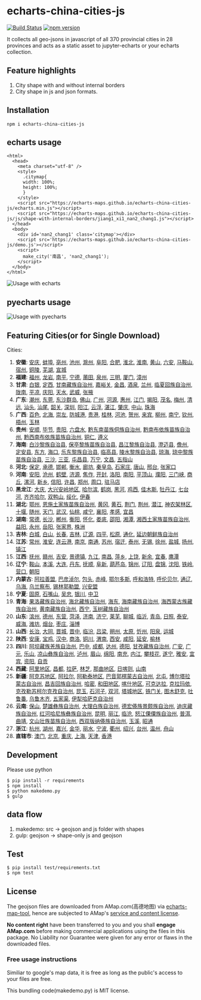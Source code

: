 # echarts-china-cities-js

[![Build Status](https://travis-ci.org/echarts-maps/echarts-china-cities-js.svg?branch=master)](https://travis-ci.org/echarts-maps/echarts-china-cities-js) [![npm version](https://badge.fury.io/js/echarts-china-cities-js.svg)](https://badge.fury.io/js/echarts-china-cities-js)

It collects all geo-jsons in javascript of all 370 provincial cities
in 28 provinces and acts as a static asset to jupyter-echarts or your
echarts collection.

## Feature highlights

1. City shape with and without internal borders
1. City shape in js and json formats.


## Installation

```
npm i echarts-china-cities-js
```

## echarts usage


```
<html>
  <head>
    <meta charset="utf-8" />
	<style>
	  .citymap{
	  width: 100%;
	  height: 100%;
	  }
	</style>
  	<script src="https://echarts-maps.github.io/echarts-china-cities-js/echarts.min.js"></script>
	<script src="https://echarts-maps.github.io/echarts-china-cities-js/js/shape-with-internal-borders/jiang1_xi1_nan2_chang1.js"></script>
  </head>
  <body>
	<div id='nan2_chang1' class='citymap'></div>
	<script src='https://echarts-maps.github.io/echarts-china-cities-js/demo.js'></script>
	<script>
	  make_city('南昌', 'nan2_chang1');
	</script>
  </body>
</html>
```

![Usage with echarts](https://echarts-maps.github.io/echarts-china-cities-js/nanchang.png)

## pyecharts usage

![Usage with pyecharts](https://user-images.githubusercontent.com/4280312/29755070-9bc9ae70-8b89-11e7-9bf2-bec09cb5f1a1.png)


## Featuring Cities(or for Single Download)

Cities:
1. **安徽**:
[安庆](https://echarts-maps.github.io/echarts-china-cities-js/echarts-china-cities-js/an1_hui1_an1_qing4.js), [蚌埠](https://echarts-maps.github.io/echarts-china-cities-js/echarts-china-cities-js/an1_hui1_bang4_bu4.js), [亳州](https://echarts-maps.github.io/echarts-china-cities-js/echarts-china-cities-js/an1_hui1_bo2_zhou1.js), [池州](https://echarts-maps.github.io/echarts-china-cities-js/echarts-china-cities-js/an1_hui1_chi2_zhou1.js), [滁州](https://echarts-maps.github.io/echarts-china-cities-js/echarts-china-cities-js/an1_hui1_chu2_zhou1.js), [阜阳](https://echarts-maps.github.io/echarts-china-cities-js/echarts-china-cities-js/an1_hui1_fu4_yang2.js), [合肥](https://echarts-maps.github.io/echarts-china-cities-js/echarts-china-cities-js/an1_hui1_he2_fei2.js), [淮北](https://echarts-maps.github.io/echarts-china-cities-js/echarts-china-cities-js/an1_hui1_huai2_bei3.js), [淮南](https://echarts-maps.github.io/echarts-china-cities-js/echarts-china-cities-js/an1_hui1_huai2_nan2.js), [黄山](https://echarts-maps.github.io/echarts-china-cities-js/echarts-china-cities-js/an1_hui1_huang2_shan1.js), [六安](https://echarts-maps.github.io/echarts-china-cities-js/echarts-china-cities-js/an1_hui1_liu4_an1.js), [马鞍山](https://echarts-maps.github.io/echarts-china-cities-js/echarts-china-cities-js/an1_hui1_ma3_an1_shan1.js), [宿州](https://echarts-maps.github.io/echarts-china-cities-js/echarts-china-cities-js/an1_hui1_su4_zhou1.js), [铜陵](https://echarts-maps.github.io/echarts-china-cities-js/echarts-china-cities-js/an1_hui1_tong2_ling2.js), [芜湖](https://echarts-maps.github.io/echarts-china-cities-js/echarts-china-cities-js/an1_hui1_wu2_hu2.js), [宣城](https://echarts-maps.github.io/echarts-china-cities-js/echarts-china-cities-js/an1_hui1_xuan1_cheng2.js)
2. **福建**:
[福州](https://echarts-maps.github.io/echarts-china-cities-js/echarts-china-cities-js/fu2_jian4_fu2_zhou1.js), [龙岩](https://echarts-maps.github.io/echarts-china-cities-js/echarts-china-cities-js/fu2_jian4_long2_yan2.js), [南平](https://echarts-maps.github.io/echarts-china-cities-js/echarts-china-cities-js/fu2_jian4_nan2_ping2.js), [宁德](https://echarts-maps.github.io/echarts-china-cities-js/echarts-china-cities-js/fu2_jian4_ning2_de2.js), [莆田](https://echarts-maps.github.io/echarts-china-cities-js/echarts-china-cities-js/fu2_jian4_pu3_tian2.js), [泉州](https://echarts-maps.github.io/echarts-china-cities-js/echarts-china-cities-js/fu2_jian4_quan2_zhou1.js), [三明](https://echarts-maps.github.io/echarts-china-cities-js/echarts-china-cities-js/fu2_jian4_san1_ming2.js), [厦门](https://echarts-maps.github.io/echarts-china-cities-js/echarts-china-cities-js/fu2_jian4_sha4_men2.js), [漳州](https://echarts-maps.github.io/echarts-china-cities-js/echarts-china-cities-js/fu2_jian4_zhang1_zhou1.js)
3. **甘肃**:
[白银](https://echarts-maps.github.io/echarts-china-cities-js/echarts-china-cities-js/gan1_su4_bai2_yin2.js), [定西](https://echarts-maps.github.io/echarts-china-cities-js/echarts-china-cities-js/gan1_su4_ding4_xi1.js), [甘南藏族自治州](https://echarts-maps.github.io/echarts-china-cities-js/echarts-china-cities-js/gan1_su4_gan1_nan2_cang2_zu2_zi4_zhi4_zhou1.js), [嘉峪关](https://echarts-maps.github.io/echarts-china-cities-js/echarts-china-cities-js/gan1_su4_jia1_yu4_guan1.js), [金昌](https://echarts-maps.github.io/echarts-china-cities-js/echarts-china-cities-js/gan1_su4_jin1_chang1.js), [酒泉](https://echarts-maps.github.io/echarts-china-cities-js/echarts-china-cities-js/gan1_su4_jiu3_quan2.js), [兰州](https://echarts-maps.github.io/echarts-china-cities-js/echarts-china-cities-js/gan1_su4_lan2_zhou1.js), [临夏回族自治州](https://echarts-maps.github.io/echarts-china-cities-js/echarts-china-cities-js/gan1_su4_lin2_xia4_hui2_zu2_zi4_zhi4_zhou1.js), [陇南](https://echarts-maps.github.io/echarts-china-cities-js/echarts-china-cities-js/gan1_su4_long3_nan2.js), [平凉](https://echarts-maps.github.io/echarts-china-cities-js/echarts-china-cities-js/gan1_su4_ping2_liang2.js), [庆阳](https://echarts-maps.github.io/echarts-china-cities-js/echarts-china-cities-js/gan1_su4_qing4_yang2.js), [天水](https://echarts-maps.github.io/echarts-china-cities-js/echarts-china-cities-js/gan1_su4_tian1_shui3.js), [武威](https://echarts-maps.github.io/echarts-china-cities-js/echarts-china-cities-js/gan1_su4_wu3_wei1.js), [张掖](https://echarts-maps.github.io/echarts-china-cities-js/echarts-china-cities-js/gan1_su4_zhang1_ye4.js)
4. **广东**:
[潮州](https://echarts-maps.github.io/echarts-china-cities-js/echarts-china-cities-js/guang3_dong1_chao2_zhou1.js), [东莞](https://echarts-maps.github.io/echarts-china-cities-js/echarts-china-cities-js/guang3_dong1_dong1_guan1.js), [东沙群岛](https://echarts-maps.github.io/echarts-china-cities-js/echarts-china-cities-js/guang3_dong1_dong1_sha1_qun2_dao3.js), [佛山](https://echarts-maps.github.io/echarts-china-cities-js/echarts-china-cities-js/guang3_dong1_fo2_shan1.js), [广州](https://echarts-maps.github.io/echarts-china-cities-js/echarts-china-cities-js/guang3_dong1_guang3_zhou1.js), [河源](https://echarts-maps.github.io/echarts-china-cities-js/echarts-china-cities-js/guang3_dong1_he2_yuan2.js), [惠州](https://echarts-maps.github.io/echarts-china-cities-js/echarts-china-cities-js/guang3_dong1_hui4_zhou1.js), [江门](https://echarts-maps.github.io/echarts-china-cities-js/echarts-china-cities-js/guang3_dong1_jiang1_men2.js), [揭阳](https://echarts-maps.github.io/echarts-china-cities-js/echarts-china-cities-js/guang3_dong1_jie1_yang2.js), [茂名](https://echarts-maps.github.io/echarts-china-cities-js/echarts-china-cities-js/guang3_dong1_mao4_ming2.js), [梅州](https://echarts-maps.github.io/echarts-china-cities-js/echarts-china-cities-js/guang3_dong1_mei2_zhou1.js), [清远](https://echarts-maps.github.io/echarts-china-cities-js/echarts-china-cities-js/guang3_dong1_qing1_yuan3.js), [汕头](https://echarts-maps.github.io/echarts-china-cities-js/echarts-china-cities-js/guang3_dong1_shan4_tou2.js), [汕尾](https://echarts-maps.github.io/echarts-china-cities-js/echarts-china-cities-js/guang3_dong1_shan4_wei3.js), [韶关](https://echarts-maps.github.io/echarts-china-cities-js/echarts-china-cities-js/guang3_dong1_shao2_guan1.js), [深圳](https://echarts-maps.github.io/echarts-china-cities-js/echarts-china-cities-js/guang3_dong1_shen1_zhen4.js), [阳江](https://echarts-maps.github.io/echarts-china-cities-js/echarts-china-cities-js/guang3_dong1_yang2_jiang1.js), [云浮](https://echarts-maps.github.io/echarts-china-cities-js/echarts-china-cities-js/guang3_dong1_yun2_fu2.js), [湛江](https://echarts-maps.github.io/echarts-china-cities-js/echarts-china-cities-js/guang3_dong1_zhan4_jiang1.js), [肇庆](https://echarts-maps.github.io/echarts-china-cities-js/echarts-china-cities-js/guang3_dong1_zhao4_qing4.js), [中山](https://echarts-maps.github.io/echarts-china-cities-js/echarts-china-cities-js/guang3_dong1_zhong1_shan1.js), [珠海](https://echarts-maps.github.io/echarts-china-cities-js/echarts-china-cities-js/guang3_dong1_zhu1_hai3.js)
5. **广西**:
[百色](https://echarts-maps.github.io/echarts-china-cities-js/echarts-china-cities-js/guang3_xi1_bai3_se4.js), [北海](https://echarts-maps.github.io/echarts-china-cities-js/echarts-china-cities-js/guang3_xi1_bei3_hai3.js), [崇左](https://echarts-maps.github.io/echarts-china-cities-js/echarts-china-cities-js/guang3_xi1_chong2_zuo3.js), [防城港](https://echarts-maps.github.io/echarts-china-cities-js/echarts-china-cities-js/guang3_xi1_fang2_cheng2_gang3.js), [贵港](https://echarts-maps.github.io/echarts-china-cities-js/echarts-china-cities-js/guang3_xi1_gui4_gang3.js), [桂林](https://echarts-maps.github.io/echarts-china-cities-js/echarts-china-cities-js/guang3_xi1_gui4_lin2.js), [河池](https://echarts-maps.github.io/echarts-china-cities-js/echarts-china-cities-js/guang3_xi1_he2_chi2.js), [贺州](https://echarts-maps.github.io/echarts-china-cities-js/echarts-china-cities-js/guang3_xi1_he4_zhou1.js), [来宾](https://echarts-maps.github.io/echarts-china-cities-js/echarts-china-cities-js/guang3_xi1_lai2_bin1.js), [柳州](https://echarts-maps.github.io/echarts-china-cities-js/echarts-china-cities-js/guang3_xi1_liu3_zhou1.js), [南宁](https://echarts-maps.github.io/echarts-china-cities-js/echarts-china-cities-js/guang3_xi1_nan2_ning2.js), [钦州](https://echarts-maps.github.io/echarts-china-cities-js/echarts-china-cities-js/guang3_xi1_qin1_zhou1.js), [梧州](https://echarts-maps.github.io/echarts-china-cities-js/echarts-china-cities-js/guang3_xi1_wu2_zhou1.js), [玉林](https://echarts-maps.github.io/echarts-china-cities-js/echarts-china-cities-js/guang3_xi1_yu4_lin2.js)
6. **贵州**:
[安顺](https://echarts-maps.github.io/echarts-china-cities-js/echarts-china-cities-js/gui4_zhou1_an1_shun4.js), [毕节](https://echarts-maps.github.io/echarts-china-cities-js/echarts-china-cities-js/gui4_zhou1_bi4_jie2.js), [贵阳](https://echarts-maps.github.io/echarts-china-cities-js/echarts-china-cities-js/gui4_zhou1_gui4_yang2.js), [六盘水](https://echarts-maps.github.io/echarts-china-cities-js/echarts-china-cities-js/gui4_zhou1_liu4_pan2_shui3.js), [黔东南苗族侗族自治州](https://echarts-maps.github.io/echarts-china-cities-js/echarts-china-cities-js/gui4_zhou1_qian2_dong1_nan2_miao2_zu2_tong1_zu2_zi4_zhi4_zhou1.js), [黔南布依族苗族自治州](https://echarts-maps.github.io/echarts-china-cities-js/echarts-china-cities-js/gui4_zhou1_qian2_nan2_bu4_yi1_zu2_miao2_zu2_zi4_zhi4_zhou1.js), [黔西南布依族苗族自治州](https://echarts-maps.github.io/echarts-china-cities-js/echarts-china-cities-js/gui4_zhou1_qian2_xi1_nan2_bu4_yi1_zu2_miao2_zu2_zi4_zhi4_zhou1.js), [铜仁](https://echarts-maps.github.io/echarts-china-cities-js/echarts-china-cities-js/gui4_zhou1_tong2_ren2.js), [遵义](https://echarts-maps.github.io/echarts-china-cities-js/echarts-china-cities-js/gui4_zhou1_zun1_yi4.js)
7. **海南**:
[白沙黎族自治县](https://echarts-maps.github.io/echarts-china-cities-js/echarts-china-cities-js/hai3_nan2_bai2_sha1_li2_zu2_zi4_zhi4_xian4.js), [保亭黎族苗族自治县](https://echarts-maps.github.io/echarts-china-cities-js/echarts-china-cities-js/hai3_nan2_bao3_ting2_li2_zu2_miao2_zu2_zi4_zhi4_xian4.js), [昌江黎族自治县](https://echarts-maps.github.io/echarts-china-cities-js/echarts-china-cities-js/hai3_nan2_chang1_jiang1_li2_zu2_zi4_zhi4_xian4.js), [澄迈县](https://echarts-maps.github.io/echarts-china-cities-js/echarts-china-cities-js/hai3_nan2_cheng2_mai4_xian4.js), [儋州](https://echarts-maps.github.io/echarts-china-cities-js/echarts-china-cities-js/hai3_nan2_dan1_zhou1.js), [定安县](https://echarts-maps.github.io/echarts-china-cities-js/echarts-china-cities-js/hai3_nan2_ding4_an1_xian4.js), [东方](https://echarts-maps.github.io/echarts-china-cities-js/echarts-china-cities-js/hai3_nan2_dong1_fang1.js), [海口](https://echarts-maps.github.io/echarts-china-cities-js/echarts-china-cities-js/hai3_nan2_hai3_kou3.js), [乐东黎族自治县](https://echarts-maps.github.io/echarts-china-cities-js/echarts-china-cities-js/hai3_nan2_le4_dong1_li2_zu2_zi4_zhi4_xian4.js), [临高县](https://echarts-maps.github.io/echarts-china-cities-js/echarts-china-cities-js/hai3_nan2_lin2_gao1_xian4.js), [陵水黎族自治县](https://echarts-maps.github.io/echarts-china-cities-js/echarts-china-cities-js/hai3_nan2_ling2_shui3_li2_zu2_zi4_zhi4_xian4.js), [琼海](https://echarts-maps.github.io/echarts-china-cities-js/echarts-china-cities-js/hai3_nan2_qiong2_hai3.js), [琼中黎族苗族自治县](https://echarts-maps.github.io/echarts-china-cities-js/echarts-china-cities-js/hai3_nan2_qiong2_zhong1_li2_zu2_miao2_zu2_zi4_zhi4_xian4.js), [三沙](https://echarts-maps.github.io/echarts-china-cities-js/echarts-china-cities-js/hai3_nan2_san1_sha1.js), [三亚](https://echarts-maps.github.io/echarts-china-cities-js/echarts-china-cities-js/hai3_nan2_san1_ya4.js), [屯昌县](https://echarts-maps.github.io/echarts-china-cities-js/echarts-china-cities-js/hai3_nan2_tun2_chang1_xian4.js), [万宁](https://echarts-maps.github.io/echarts-china-cities-js/echarts-china-cities-js/hai3_nan2_wan4_ning2.js), [文昌](https://echarts-maps.github.io/echarts-china-cities-js/echarts-china-cities-js/hai3_nan2_wen2_chang1.js), [五指山](https://echarts-maps.github.io/echarts-china-cities-js/echarts-china-cities-js/hai3_nan2_wu3_zhi3_shan1.js)
8. **河北**:
[保定](https://echarts-maps.github.io/echarts-china-cities-js/echarts-china-cities-js/he2_bei3_bao3_ding4.js), [承德](https://echarts-maps.github.io/echarts-china-cities-js/echarts-china-cities-js/he2_bei3_cheng2_de2.js), [邯郸](https://echarts-maps.github.io/echarts-china-cities-js/echarts-china-cities-js/he2_bei3_han2_dan1.js), [衡水](https://echarts-maps.github.io/echarts-china-cities-js/echarts-china-cities-js/he2_bei3_heng2_shui3.js), [廊坊](https://echarts-maps.github.io/echarts-china-cities-js/echarts-china-cities-js/he2_bei3_lang2_fang1.js), [秦皇岛](https://echarts-maps.github.io/echarts-china-cities-js/echarts-china-cities-js/he2_bei3_qin2_huang2_dao3.js), [石家庄](https://echarts-maps.github.io/echarts-china-cities-js/echarts-china-cities-js/he2_bei3_shi2_jia1_zhuang1.js), [唐山](https://echarts-maps.github.io/echarts-china-cities-js/echarts-china-cities-js/he2_bei3_tang2_shan1.js), [邢台](https://echarts-maps.github.io/echarts-china-cities-js/echarts-china-cities-js/he2_bei3_xing2_tai2.js), [张家口](https://echarts-maps.github.io/echarts-china-cities-js/echarts-china-cities-js/he2_bei3_zhang1_jia1_kou3.js)
9. **河南**:
[安阳](https://echarts-maps.github.io/echarts-china-cities-js/echarts-china-cities-js/he2_nan2_an1_yang2.js), [沧州](https://echarts-maps.github.io/echarts-china-cities-js/echarts-china-cities-js/he2_nan2_cang1_zhou1.js), [鹤壁](https://echarts-maps.github.io/echarts-china-cities-js/echarts-china-cities-js/he2_nan2_he4_bi4.js), [济源](https://echarts-maps.github.io/echarts-china-cities-js/echarts-china-cities-js/he2_nan2_ji4_yuan2.js), [焦作](https://echarts-maps.github.io/echarts-china-cities-js/echarts-china-cities-js/he2_nan2_jiao1_zuo4.js), [开封](https://echarts-maps.github.io/echarts-china-cities-js/echarts-china-cities-js/he2_nan2_kai1_feng1.js), [洛阳](https://echarts-maps.github.io/echarts-china-cities-js/echarts-china-cities-js/he2_nan2_luo4_yang2.js), [南阳](https://echarts-maps.github.io/echarts-china-cities-js/echarts-china-cities-js/he2_nan2_nan2_yang2.js), [平顶山](https://echarts-maps.github.io/echarts-china-cities-js/echarts-china-cities-js/he2_nan2_ping2_ding3_shan1.js), [濮阳](https://echarts-maps.github.io/echarts-china-cities-js/echarts-china-cities-js/he2_nan2_pu2_yang2.js), [三门峡](https://echarts-maps.github.io/echarts-china-cities-js/echarts-china-cities-js/he2_nan2_san1_men2_xia2.js), [商丘](https://echarts-maps.github.io/echarts-china-cities-js/echarts-china-cities-js/he2_nan2_shang1_qiu1.js), [漯河](https://echarts-maps.github.io/echarts-china-cities-js/echarts-china-cities-js/he2_nan2_ta4_he2.js), [新乡](https://echarts-maps.github.io/echarts-china-cities-js/echarts-china-cities-js/he2_nan2_xin1_xiang1.js), [信阳](https://echarts-maps.github.io/echarts-china-cities-js/echarts-china-cities-js/he2_nan2_xin4_yang2.js), [许昌](https://echarts-maps.github.io/echarts-china-cities-js/echarts-china-cities-js/he2_nan2_xu3_chang1.js), [郑州](https://echarts-maps.github.io/echarts-china-cities-js/echarts-china-cities-js/he2_nan2_zheng4_zhou1.js), [周口](https://echarts-maps.github.io/echarts-china-cities-js/echarts-china-cities-js/he2_nan2_zhou1_kou3.js), [驻马店](https://echarts-maps.github.io/echarts-china-cities-js/echarts-china-cities-js/he2_nan2_zhu4_ma3_dian4.js)
10. **黑龙江**:
[大庆](https://echarts-maps.github.io/echarts-china-cities-js/echarts-china-cities-js/hei1_long2_jiang1_da4_qing4.js), [大兴安岭地区](https://echarts-maps.github.io/echarts-china-cities-js/echarts-china-cities-js/hei1_long2_jiang1_da4_xing1_an1_ling2_di4_qu1.js), [哈尔滨](https://echarts-maps.github.io/echarts-china-cities-js/echarts-china-cities-js/hei1_long2_jiang1_ha1_er3_bin1.js), [鹤岗](https://echarts-maps.github.io/echarts-china-cities-js/echarts-china-cities-js/hei1_long2_jiang1_he4_gang3.js), [黑河](https://echarts-maps.github.io/echarts-china-cities-js/echarts-china-cities-js/hei1_long2_jiang1_hei1_he2.js), [鸡西](https://echarts-maps.github.io/echarts-china-cities-js/echarts-china-cities-js/hei1_long2_jiang1_ji1_xi1.js), [佳木斯](https://echarts-maps.github.io/echarts-china-cities-js/echarts-china-cities-js/hei1_long2_jiang1_jia1_mu4_si1.js), [牡丹江](https://echarts-maps.github.io/echarts-china-cities-js/echarts-china-cities-js/hei1_long2_jiang1_mu3_dan1_jiang1.js), [七台河](https://echarts-maps.github.io/echarts-china-cities-js/echarts-china-cities-js/hei1_long2_jiang1_qi1_tai2_he2.js), [齐齐哈尔](https://echarts-maps.github.io/echarts-china-cities-js/echarts-china-cities-js/hei1_long2_jiang1_qi2_qi2_ha1_er3.js), [双鸭山](https://echarts-maps.github.io/echarts-china-cities-js/echarts-china-cities-js/hei1_long2_jiang1_shuang1_ya1_shan1.js), [绥化](https://echarts-maps.github.io/echarts-china-cities-js/echarts-china-cities-js/hei1_long2_jiang1_sui1_hua4.js), [伊春](https://echarts-maps.github.io/echarts-china-cities-js/echarts-china-cities-js/hei1_long2_jiang1_yi1_chun1.js)
11. **湖北**:
[鄂州](https://echarts-maps.github.io/echarts-china-cities-js/echarts-china-cities-js/hu2_bei3_e4_zhou1.js), [恩施土家族苗族自治州](https://echarts-maps.github.io/echarts-china-cities-js/echarts-china-cities-js/hu2_bei3_en1_shi1_tu3_jia1_zu2_miao2_zu2_zi4_zhi4_zhou1.js), [黄冈](https://echarts-maps.github.io/echarts-china-cities-js/echarts-china-cities-js/hu2_bei3_huang2_gang1.js), [黄石](https://echarts-maps.github.io/echarts-china-cities-js/echarts-china-cities-js/hu2_bei3_huang2_shi2.js), [荆门](https://echarts-maps.github.io/echarts-china-cities-js/echarts-china-cities-js/hu2_bei3_jing1_men2.js), [荆州](https://echarts-maps.github.io/echarts-china-cities-js/echarts-china-cities-js/hu2_bei3_jing1_zhou1.js), [潜江](https://echarts-maps.github.io/echarts-china-cities-js/echarts-china-cities-js/hu2_bei3_qian2_jiang1.js), [神农架林区](https://echarts-maps.github.io/echarts-china-cities-js/echarts-china-cities-js/hu2_bei3_shen2_nong2_jia4_lin2_qu1.js), [十堰](https://echarts-maps.github.io/echarts-china-cities-js/echarts-china-cities-js/hu2_bei3_shi2_yan4.js), [随州](https://echarts-maps.github.io/echarts-china-cities-js/echarts-china-cities-js/hu2_bei3_sui2_zhou1.js), [天门](https://echarts-maps.github.io/echarts-china-cities-js/echarts-china-cities-js/hu2_bei3_tian1_men2.js), [武汉](https://echarts-maps.github.io/echarts-china-cities-js/echarts-china-cities-js/hu2_bei3_wu3_han4.js), [仙桃](https://echarts-maps.github.io/echarts-china-cities-js/echarts-china-cities-js/hu2_bei3_xian1_tao2.js), [咸宁](https://echarts-maps.github.io/echarts-china-cities-js/echarts-china-cities-js/hu2_bei3_xian2_ning2.js), [襄阳](https://echarts-maps.github.io/echarts-china-cities-js/echarts-china-cities-js/hu2_bei3_xiang1_yang2.js), [孝感](https://echarts-maps.github.io/echarts-china-cities-js/echarts-china-cities-js/hu2_bei3_xiao4_gan3.js), [宜昌](https://echarts-maps.github.io/echarts-china-cities-js/echarts-china-cities-js/hu2_bei3_yi2_chang1.js)
12. **湖南**:
[常德](https://echarts-maps.github.io/echarts-china-cities-js/echarts-china-cities-js/hu2_nan2_chang2_de2.js), [长沙](https://echarts-maps.github.io/echarts-china-cities-js/echarts-china-cities-js/hu2_nan2_chang2_sha1.js), [郴州](https://echarts-maps.github.io/echarts-china-cities-js/echarts-china-cities-js/hu2_nan2_chen1_zhou1.js), [衡阳](https://echarts-maps.github.io/echarts-china-cities-js/echarts-china-cities-js/hu2_nan2_heng2_yang2.js), [怀化](https://echarts-maps.github.io/echarts-china-cities-js/echarts-china-cities-js/hu2_nan2_huai2_hua4.js), [娄底](https://echarts-maps.github.io/echarts-china-cities-js/echarts-china-cities-js/hu2_nan2_lou2_di3.js), [邵阳](https://echarts-maps.github.io/echarts-china-cities-js/echarts-china-cities-js/hu2_nan2_shao4_yang2.js), [湘潭](https://echarts-maps.github.io/echarts-china-cities-js/echarts-china-cities-js/hu2_nan2_xiang1_tan2.js), [湘西土家族苗族自治州](https://echarts-maps.github.io/echarts-china-cities-js/echarts-china-cities-js/hu2_nan2_xiang1_xi1_tu3_jia1_zu2_miao2_zu2_zi4_zhi4_zhou1.js), [益阳](https://echarts-maps.github.io/echarts-china-cities-js/echarts-china-cities-js/hu2_nan2_yi4_yang2.js), [永州](https://echarts-maps.github.io/echarts-china-cities-js/echarts-china-cities-js/hu2_nan2_yong3_zhou1.js), [岳阳](https://echarts-maps.github.io/echarts-china-cities-js/echarts-china-cities-js/hu2_nan2_yue4_yang2.js), [张家界](https://echarts-maps.github.io/echarts-china-cities-js/echarts-china-cities-js/hu2_nan2_zhang1_jia1_jie4.js), [株洲](https://echarts-maps.github.io/echarts-china-cities-js/echarts-china-cities-js/hu2_nan2_zhu1_zhou1.js)
13. **吉林**:
[白城](https://echarts-maps.github.io/echarts-china-cities-js/echarts-china-cities-js/ji2_lin2_bai2_cheng2.js), [白山](https://echarts-maps.github.io/echarts-china-cities-js/echarts-china-cities-js/ji2_lin2_bai2_shan1.js), [长春](https://echarts-maps.github.io/echarts-china-cities-js/echarts-china-cities-js/ji2_lin2_chang2_chun1.js), [吉林](https://echarts-maps.github.io/echarts-china-cities-js/echarts-china-cities-js/ji2_lin2_ji2_lin2.js), [辽源](https://echarts-maps.github.io/echarts-china-cities-js/echarts-china-cities-js/ji2_lin2_liao2_yuan2.js), [四平](https://echarts-maps.github.io/echarts-china-cities-js/echarts-china-cities-js/ji2_lin2_si4_ping2.js), [松原](https://echarts-maps.github.io/echarts-china-cities-js/echarts-china-cities-js/ji2_lin2_song1_yuan2.js), [通化](https://echarts-maps.github.io/echarts-china-cities-js/echarts-china-cities-js/ji2_lin2_tong1_hua4.js), [延边朝鲜族自治州](https://echarts-maps.github.io/echarts-china-cities-js/echarts-china-cities-js/ji2_lin2_yan2_bian1_zhao1_xian1_zu2_zi4_zhi4_zhou1.js)
14. **江苏**:
[常州](https://echarts-maps.github.io/echarts-china-cities-js/echarts-china-cities-js/jiang1_su1_chang2_zhou1.js), [淮安](https://echarts-maps.github.io/echarts-china-cities-js/echarts-china-cities-js/jiang1_su1_huai2_an1.js), [连云港](https://echarts-maps.github.io/echarts-china-cities-js/echarts-china-cities-js/jiang1_su1_lian2_yun2_gang3.js), [南京](https://echarts-maps.github.io/echarts-china-cities-js/echarts-china-cities-js/jiang1_su1_nan2_jing1.js), [南通](https://echarts-maps.github.io/echarts-china-cities-js/echarts-china-cities-js/jiang1_su1_nan2_tong1.js), [苏州](https://echarts-maps.github.io/echarts-china-cities-js/echarts-china-cities-js/jiang1_su1_su1_zhou1.js), [宿迁](https://echarts-maps.github.io/echarts-china-cities-js/echarts-china-cities-js/jiang1_su1_su4_qian1.js), [泰州](https://echarts-maps.github.io/echarts-china-cities-js/echarts-china-cities-js/jiang1_su1_tai4_zhou1.js), [无锡](https://echarts-maps.github.io/echarts-china-cities-js/echarts-china-cities-js/jiang1_su1_wu2_xi2.js), [徐州](https://echarts-maps.github.io/echarts-china-cities-js/echarts-china-cities-js/jiang1_su1_xu2_zhou1.js), [盐城](https://echarts-maps.github.io/echarts-china-cities-js/echarts-china-cities-js/jiang1_su1_yan2_cheng2.js), [扬州](https://echarts-maps.github.io/echarts-china-cities-js/echarts-china-cities-js/jiang1_su1_yang2_zhou1.js), [镇江](https://echarts-maps.github.io/echarts-china-cities-js/echarts-china-cities-js/jiang1_su1_zhen4_jiang1.js)
15. **江西**:
[抚州](https://echarts-maps.github.io/echarts-china-cities-js/echarts-china-cities-js/jiang1_xi1_fu3_zhou1.js), [赣州](https://echarts-maps.github.io/echarts-china-cities-js/echarts-china-cities-js/jiang1_xi1_gan4_zhou1.js), [吉安](https://echarts-maps.github.io/echarts-china-cities-js/echarts-china-cities-js/jiang1_xi1_ji2_an1.js), [景德镇](https://echarts-maps.github.io/echarts-china-cities-js/echarts-china-cities-js/jiang1_xi1_jing3_de2_zhen4.js), [九江](https://echarts-maps.github.io/echarts-china-cities-js/echarts-china-cities-js/jiang1_xi1_jiu3_jiang1.js), [南昌](https://echarts-maps.github.io/echarts-china-cities-js/echarts-china-cities-js/jiang1_xi1_nan2_chang1.js), [萍乡](https://echarts-maps.github.io/echarts-china-cities-js/echarts-china-cities-js/jiang1_xi1_ping2_xiang1.js), [上饶](https://echarts-maps.github.io/echarts-china-cities-js/echarts-china-cities-js/jiang1_xi1_shang4_rao2.js), [新余](https://echarts-maps.github.io/echarts-china-cities-js/echarts-china-cities-js/jiang1_xi1_xin1_yu2.js), [宜春](https://echarts-maps.github.io/echarts-china-cities-js/echarts-china-cities-js/jiang1_xi1_yi2_chun1.js), [鹰潭](https://echarts-maps.github.io/echarts-china-cities-js/echarts-china-cities-js/jiang1_xi1_ying1_tan2.js)
16. **辽宁**:
[鞍山](https://echarts-maps.github.io/echarts-china-cities-js/echarts-china-cities-js/liao2_ning2_an1_shan1.js), [本溪](https://echarts-maps.github.io/echarts-china-cities-js/echarts-china-cities-js/liao2_ning2_ben3_xi1.js), [大连](https://echarts-maps.github.io/echarts-china-cities-js/echarts-china-cities-js/liao2_ning2_da4_lian2.js), [丹东](https://echarts-maps.github.io/echarts-china-cities-js/echarts-china-cities-js/liao2_ning2_dan1_dong1.js), [抚顺](https://echarts-maps.github.io/echarts-china-cities-js/echarts-china-cities-js/liao2_ning2_fu3_shun4.js), [阜新](https://echarts-maps.github.io/echarts-china-cities-js/echarts-china-cities-js/liao2_ning2_fu4_xin1.js), [葫芦岛](https://echarts-maps.github.io/echarts-china-cities-js/echarts-china-cities-js/liao2_ning2_hu2_lu2_dao3.js), [锦州](https://echarts-maps.github.io/echarts-china-cities-js/echarts-china-cities-js/liao2_ning2_jin3_zhou1.js), [辽阳](https://echarts-maps.github.io/echarts-china-cities-js/echarts-china-cities-js/liao2_ning2_liao2_yang2.js), [盘锦](https://echarts-maps.github.io/echarts-china-cities-js/echarts-china-cities-js/liao2_ning2_pan2_jin3.js), [沈阳](https://echarts-maps.github.io/echarts-china-cities-js/echarts-china-cities-js/liao2_ning2_shen3_yang2.js), [铁岭](https://echarts-maps.github.io/echarts-china-cities-js/echarts-china-cities-js/liao2_ning2_tie3_ling2.js), [营口](https://echarts-maps.github.io/echarts-china-cities-js/echarts-china-cities-js/liao2_ning2_ying2_kou3.js), [朝阳](https://echarts-maps.github.io/echarts-china-cities-js/echarts-china-cities-js/liao2_ning2_zhao1_yang2.js)
17. **内蒙古**:
[阿拉善盟](https://echarts-maps.github.io/echarts-china-cities-js/echarts-china-cities-js/nei4_meng2_gu3_a1_la1_shan4_meng2.js), [巴彦淖尔](https://echarts-maps.github.io/echarts-china-cities-js/echarts-china-cities-js/nei4_meng2_gu3_ba1_yan4_nao4_er3.js), [包头](https://echarts-maps.github.io/echarts-china-cities-js/echarts-china-cities-js/nei4_meng2_gu3_bao1_tou2.js), [赤峰](https://echarts-maps.github.io/echarts-china-cities-js/echarts-china-cities-js/nei4_meng2_gu3_chi4_feng1.js), [鄂尔多斯](https://echarts-maps.github.io/echarts-china-cities-js/echarts-china-cities-js/nei4_meng2_gu3_e4_er3_duo1_si1.js), [呼和浩特](https://echarts-maps.github.io/echarts-china-cities-js/echarts-china-cities-js/nei4_meng2_gu3_hu1_he2_hao4_te4.js), [呼伦贝尔](https://echarts-maps.github.io/echarts-china-cities-js/echarts-china-cities-js/nei4_meng2_gu3_hu1_lun2_bei4_er3.js), [通辽](https://echarts-maps.github.io/echarts-china-cities-js/echarts-china-cities-js/nei4_meng2_gu3_tong1_liao2.js), [乌海](https://echarts-maps.github.io/echarts-china-cities-js/echarts-china-cities-js/nei4_meng2_gu3_wu1_hai3.js), [乌兰察布](https://echarts-maps.github.io/echarts-china-cities-js/echarts-china-cities-js/nei4_meng2_gu3_wu1_lan2_cha2_bu4.js), [锡林郭勒盟](https://echarts-maps.github.io/echarts-china-cities-js/echarts-china-cities-js/nei4_meng2_gu3_xi2_lin2_guo1_le4_meng2.js), [兴安盟](https://echarts-maps.github.io/echarts-china-cities-js/echarts-china-cities-js/nei4_meng2_gu3_xing1_an1_meng2.js)
18. **宁夏**:
[固原](https://echarts-maps.github.io/echarts-china-cities-js/echarts-china-cities-js/ning2_xia4_gu4_yuan2.js), [石嘴山](https://echarts-maps.github.io/echarts-china-cities-js/echarts-china-cities-js/ning2_xia4_shi2_zui3_shan1.js), [吴忠](https://echarts-maps.github.io/echarts-china-cities-js/echarts-china-cities-js/ning2_xia4_wu2_zhong1.js), [银川](https://echarts-maps.github.io/echarts-china-cities-js/echarts-china-cities-js/ning2_xia4_yin2_chuan1.js), [中卫](https://echarts-maps.github.io/echarts-china-cities-js/echarts-china-cities-js/ning2_xia4_zhong1_wei4.js)
19. **青海**:
[果洛藏族自治州](https://echarts-maps.github.io/echarts-china-cities-js/echarts-china-cities-js/qing1_hai3_guo3_luo4_cang2_zu2_zi4_zhi4_zhou1.js), [海北藏族自治州](https://echarts-maps.github.io/echarts-china-cities-js/echarts-china-cities-js/qing1_hai3_hai3_bei3_cang2_zu2_zi4_zhi4_zhou1.js), [海东](https://echarts-maps.github.io/echarts-china-cities-js/echarts-china-cities-js/qing1_hai3_hai3_dong1.js), [海南藏族自治州](https://echarts-maps.github.io/echarts-china-cities-js/echarts-china-cities-js/qing1_hai3_hai3_nan2_cang2_zu2_zi4_zhi4_zhou1.js), [海西蒙古族藏族自治州](https://echarts-maps.github.io/echarts-china-cities-js/echarts-china-cities-js/qing1_hai3_hai3_xi1_meng2_gu3_zu2_cang2_zu2_zi4_zhi4_zhou1.js), [黄南藏族自治州](https://echarts-maps.github.io/echarts-china-cities-js/echarts-china-cities-js/qing1_hai3_huang2_nan2_cang2_zu2_zi4_zhi4_zhou1.js), [西宁](https://echarts-maps.github.io/echarts-china-cities-js/echarts-china-cities-js/qing1_hai3_xi1_ning2.js), [玉树藏族自治州](https://echarts-maps.github.io/echarts-china-cities-js/echarts-china-cities-js/qing1_hai3_yu4_shu4_cang2_zu2_zi4_zhi4_zhou1.js)
20. **山东**:
[滨州](https://echarts-maps.github.io/echarts-china-cities-js/echarts-china-cities-js/shan1_dong1_bin1_zhou1.js), [德州](https://echarts-maps.github.io/echarts-china-cities-js/echarts-china-cities-js/shan1_dong1_de2_zhou1.js), [东营](https://echarts-maps.github.io/echarts-china-cities-js/echarts-china-cities-js/shan1_dong1_dong1_ying2.js), [菏泽](https://echarts-maps.github.io/echarts-china-cities-js/echarts-china-cities-js/shan1_dong1_he2_ze2.js), [济南](https://echarts-maps.github.io/echarts-china-cities-js/echarts-china-cities-js/shan1_dong1_ji4_nan2.js), [济宁](https://echarts-maps.github.io/echarts-china-cities-js/echarts-china-cities-js/shan1_dong1_ji4_ning2.js), [莱芜](https://echarts-maps.github.io/echarts-china-cities-js/echarts-china-cities-js/shan1_dong1_lai2_wu2.js), [聊城](https://echarts-maps.github.io/echarts-china-cities-js/echarts-china-cities-js/shan1_dong1_liao2_cheng2.js), [临沂](https://echarts-maps.github.io/echarts-china-cities-js/echarts-china-cities-js/shan1_dong1_lin2_yi2.js), [青岛](https://echarts-maps.github.io/echarts-china-cities-js/echarts-china-cities-js/shan1_dong1_qing1_dao3.js), [日照](https://echarts-maps.github.io/echarts-china-cities-js/echarts-china-cities-js/shan1_dong1_ri4_zhao4.js), [泰安](https://echarts-maps.github.io/echarts-china-cities-js/echarts-china-cities-js/shan1_dong1_tai4_an1.js), [威海](https://echarts-maps.github.io/echarts-china-cities-js/echarts-china-cities-js/shan1_dong1_wei1_hai3.js), [潍坊](https://echarts-maps.github.io/echarts-china-cities-js/echarts-china-cities-js/shan1_dong1_wei2_fang1.js), [烟台](https://echarts-maps.github.io/echarts-china-cities-js/echarts-china-cities-js/shan1_dong1_yan1_tai2.js), [枣庄](https://echarts-maps.github.io/echarts-china-cities-js/echarts-china-cities-js/shan1_dong1_zao3_zhuang1.js), [淄博](https://echarts-maps.github.io/echarts-china-cities-js/echarts-china-cities-js/shan1_dong1_zi1_bo2.js)
21. **山西**:
[长治](https://echarts-maps.github.io/echarts-china-cities-js/echarts-china-cities-js/shan1_xi1_chang2_zhi4.js), [大同](https://echarts-maps.github.io/echarts-china-cities-js/echarts-china-cities-js/shan1_xi1_da4_tong2.js), [晋城](https://echarts-maps.github.io/echarts-china-cities-js/echarts-china-cities-js/shan1_xi1_jin4_cheng2.js), [晋中](https://echarts-maps.github.io/echarts-china-cities-js/echarts-china-cities-js/shan1_xi1_jin4_zhong1.js), [临汾](https://echarts-maps.github.io/echarts-china-cities-js/echarts-china-cities-js/shan1_xi1_lin2_fen2.js), [吕梁](https://echarts-maps.github.io/echarts-china-cities-js/echarts-china-cities-js/shan1_xi1_lv3_liang2.js), [朔州](https://echarts-maps.github.io/echarts-china-cities-js/echarts-china-cities-js/shan1_xi1_shuo4_zhou1.js), [太原](https://echarts-maps.github.io/echarts-china-cities-js/echarts-china-cities-js/shan1_xi1_tai4_yuan2.js), [忻州](https://echarts-maps.github.io/echarts-china-cities-js/echarts-china-cities-js/shan1_xi1_xin1_zhou1.js), [阳泉](https://echarts-maps.github.io/echarts-china-cities-js/echarts-china-cities-js/shan1_xi1_yang2_quan2.js), [运城](https://echarts-maps.github.io/echarts-china-cities-js/echarts-china-cities-js/shan1_xi1_yun4_cheng2.js)
22. **陕西**:
[安康](https://echarts-maps.github.io/echarts-china-cities-js/echarts-china-cities-js/shan3_xi1_an1_kang1.js), [宝鸡](https://echarts-maps.github.io/echarts-china-cities-js/echarts-china-cities-js/shan3_xi1_bao3_ji1.js), [汉中](https://echarts-maps.github.io/echarts-china-cities-js/echarts-china-cities-js/shan3_xi1_han4_zhong1.js), [商洛](https://echarts-maps.github.io/echarts-china-cities-js/echarts-china-cities-js/shan3_xi1_shang1_luo4.js), [铜川](https://echarts-maps.github.io/echarts-china-cities-js/echarts-china-cities-js/shan3_xi1_tong2_chuan1.js), [渭南](https://echarts-maps.github.io/echarts-china-cities-js/echarts-china-cities-js/shan3_xi1_wei4_nan2.js), [西安](https://echarts-maps.github.io/echarts-china-cities-js/echarts-china-cities-js/shan3_xi1_xi1_an1.js), [咸阳](https://echarts-maps.github.io/echarts-china-cities-js/echarts-china-cities-js/shan3_xi1_xian2_yang2.js), [延安](https://echarts-maps.github.io/echarts-china-cities-js/echarts-china-cities-js/shan3_xi1_yan2_an1.js), [榆林](https://echarts-maps.github.io/echarts-china-cities-js/echarts-china-cities-js/shan3_xi1_yu2_lin2.js)
23. **四川**:
[阿坝藏族羌族自治州](https://echarts-maps.github.io/echarts-china-cities-js/echarts-china-cities-js/si4_chuan1_a1_ba4_cang2_zu2_qiang1_zu2_zi4_zhi4_zhou1.js), [巴中](https://echarts-maps.github.io/echarts-china-cities-js/echarts-china-cities-js/si4_chuan1_ba1_zhong1.js), [成都](https://echarts-maps.github.io/echarts-china-cities-js/echarts-china-cities-js/si4_chuan1_cheng2_du1.js), [达州](https://echarts-maps.github.io/echarts-china-cities-js/echarts-china-cities-js/si4_chuan1_da2_zhou1.js), [德阳](https://echarts-maps.github.io/echarts-china-cities-js/echarts-china-cities-js/si4_chuan1_de2_yang2.js), [甘孜藏族自治州](https://echarts-maps.github.io/echarts-china-cities-js/echarts-china-cities-js/si4_chuan1_gan1_zi1_cang2_zu2_zi4_zhi4_zhou1.js), [广安](https://echarts-maps.github.io/echarts-china-cities-js/echarts-china-cities-js/si4_chuan1_guang3_an1.js), [广元](https://echarts-maps.github.io/echarts-china-cities-js/echarts-china-cities-js/si4_chuan1_guang3_yuan2.js), [乐山](https://echarts-maps.github.io/echarts-china-cities-js/echarts-china-cities-js/si4_chuan1_le4_shan1.js), [凉山彝族自治州](https://echarts-maps.github.io/echarts-china-cities-js/echarts-china-cities-js/si4_chuan1_liang2_shan1_yi2_zu2_zi4_zhi4_zhou1.js), [泸州](https://echarts-maps.github.io/echarts-china-cities-js/echarts-china-cities-js/si4_chuan1_lu2_zhou1.js), [眉山](https://echarts-maps.github.io/echarts-china-cities-js/echarts-china-cities-js/si4_chuan1_mei2_shan1.js), [绵阳](https://echarts-maps.github.io/echarts-china-cities-js/echarts-china-cities-js/si4_chuan1_mian2_yang2.js), [南充](https://echarts-maps.github.io/echarts-china-cities-js/echarts-china-cities-js/si4_chuan1_nan2_chong1.js), [内江](https://echarts-maps.github.io/echarts-china-cities-js/echarts-china-cities-js/si4_chuan1_nei4_jiang1.js), [攀枝花](https://echarts-maps.github.io/echarts-china-cities-js/echarts-china-cities-js/si4_chuan1_pan1_zhi1_hua1.js), [遂宁](https://echarts-maps.github.io/echarts-china-cities-js/echarts-china-cities-js/si4_chuan1_sui4_ning2.js), [雅安](https://echarts-maps.github.io/echarts-china-cities-js/echarts-china-cities-js/si4_chuan1_ya3_an1.js), [宜宾](https://echarts-maps.github.io/echarts-china-cities-js/echarts-china-cities-js/si4_chuan1_yi2_bin1.js), [资阳](https://echarts-maps.github.io/echarts-china-cities-js/echarts-china-cities-js/si4_chuan1_zi1_yang2.js), [自贡](https://echarts-maps.github.io/echarts-china-cities-js/echarts-china-cities-js/si4_chuan1_zi4_gong4.js)
24. **西藏**:
[阿里地区](https://echarts-maps.github.io/echarts-china-cities-js/echarts-china-cities-js/xi1_cang2_a1_li3_di4_qu1.js), [昌都](https://echarts-maps.github.io/echarts-china-cities-js/echarts-china-cities-js/xi1_cang2_chang1_du1.js), [拉萨](https://echarts-maps.github.io/echarts-china-cities-js/echarts-china-cities-js/xi1_cang2_la1_sa4.js), [林芝](https://echarts-maps.github.io/echarts-china-cities-js/echarts-china-cities-js/xi1_cang2_lin2_zhi1.js), [那曲地区](https://echarts-maps.github.io/echarts-china-cities-js/echarts-china-cities-js/xi1_cang2_na4_qu1_di4_qu1.js), [日喀则](https://echarts-maps.github.io/echarts-china-cities-js/echarts-china-cities-js/xi1_cang2_ri4_ka1_ze2.js), [山南](https://echarts-maps.github.io/echarts-china-cities-js/echarts-china-cities-js/xi1_cang2_shan1_nan2.js)
25. **新疆**:
[阿克苏地区](https://echarts-maps.github.io/echarts-china-cities-js/echarts-china-cities-js/xin1_jiang1_a1_ke4_su1_di4_qu1.js), [阿拉尔](https://echarts-maps.github.io/echarts-china-cities-js/echarts-china-cities-js/xin1_jiang1_a1_la1_er3.js), [阿勒泰地区](https://echarts-maps.github.io/echarts-china-cities-js/echarts-china-cities-js/xin1_jiang1_a1_le4_tai4_di4_qu1.js), [巴音郭楞蒙古自治州](https://echarts-maps.github.io/echarts-china-cities-js/echarts-china-cities-js/xin1_jiang1_ba1_yin1_guo1_leng2_meng2_gu3_zi4_zhi4_zhou1.js), [北屯](https://echarts-maps.github.io/echarts-china-cities-js/echarts-china-cities-js/xin1_jiang1_bei3_tun2.js), [博尔塔拉蒙古自治州](https://echarts-maps.github.io/echarts-china-cities-js/echarts-china-cities-js/xin1_jiang1_bo2_er3_ta3_la1_meng2_gu3_zi4_zhi4_zhou1.js), [昌吉回族自治州](https://echarts-maps.github.io/echarts-china-cities-js/echarts-china-cities-js/xin1_jiang1_chang1_ji2_hui2_zu2_zi4_zhi4_zhou1.js), [哈密](https://echarts-maps.github.io/echarts-china-cities-js/echarts-china-cities-js/xin1_jiang1_ha1_mi4.js), [和田地区](https://echarts-maps.github.io/echarts-china-cities-js/echarts-china-cities-js/xin1_jiang1_he2_tian2_di4_qu1.js), [喀什地区](https://echarts-maps.github.io/echarts-china-cities-js/echarts-china-cities-js/xin1_jiang1_ka1_shi2_di4_qu1.js), [可克达拉](https://echarts-maps.github.io/echarts-china-cities-js/echarts-china-cities-js/xin1_jiang1_ke3_ke4_da2_la1.js), [克拉玛依](https://echarts-maps.github.io/echarts-china-cities-js/echarts-china-cities-js/xin1_jiang1_ke4_la1_ma3_yi1.js), [克孜勒苏柯尔克孜自治州](https://echarts-maps.github.io/echarts-china-cities-js/echarts-china-cities-js/xin1_jiang1_ke4_zi1_le4_su1_ke1_er3_ke4_zi1_zi4_zhi4_zhou1.js), [昆玉](https://echarts-maps.github.io/echarts-china-cities-js/echarts-china-cities-js/xin1_jiang1_kun1_yu4.js), [石河子](https://echarts-maps.github.io/echarts-china-cities-js/echarts-china-cities-js/xin1_jiang1_shi2_he2_zi3.js), [双河](https://echarts-maps.github.io/echarts-china-cities-js/echarts-china-cities-js/xin1_jiang1_shuang1_he2.js), [塔城地区](https://echarts-maps.github.io/echarts-china-cities-js/echarts-china-cities-js/xin1_jiang1_ta3_cheng2_di4_qu1.js), [铁门关](https://echarts-maps.github.io/echarts-china-cities-js/echarts-china-cities-js/xin1_jiang1_tie3_men2_guan1.js), [图木舒克](https://echarts-maps.github.io/echarts-china-cities-js/echarts-china-cities-js/xin1_jiang1_tu2_mu4_shu1_ke4.js), [吐鲁番](https://echarts-maps.github.io/echarts-china-cities-js/echarts-china-cities-js/xin1_jiang1_tu3_lu3_fan1.js), [乌鲁木齐](https://echarts-maps.github.io/echarts-china-cities-js/echarts-china-cities-js/xin1_jiang1_wu1_lu3_mu4_qi2.js), [五家渠](https://echarts-maps.github.io/echarts-china-cities-js/echarts-china-cities-js/xin1_jiang1_wu3_jia1_qu2.js), [伊犁哈萨克自治州](https://echarts-maps.github.io/echarts-china-cities-js/echarts-china-cities-js/xin1_jiang1_yi1_li2_ha1_sa4_ke4_zi4_zhi4_zhou1.js)
26. **云南**:
[保山](https://echarts-maps.github.io/echarts-china-cities-js/echarts-china-cities-js/yun2_nan2_bao3_shan1.js), [楚雄彝族自治州](https://echarts-maps.github.io/echarts-china-cities-js/echarts-china-cities-js/yun2_nan2_chu3_xiong2_yi2_zu2_zi4_zhi4_zhou1.js), [大理白族自治州](https://echarts-maps.github.io/echarts-china-cities-js/echarts-china-cities-js/yun2_nan2_da4_li3_bai2_zu2_zi4_zhi4_zhou1.js), [德宏傣族景颇族自治州](https://echarts-maps.github.io/echarts-china-cities-js/echarts-china-cities-js/yun2_nan2_de2_hong2_dai3_zu2_jing3_po3_zu2_zi4_zhi4_zhou1.js), [迪庆藏族自治州](https://echarts-maps.github.io/echarts-china-cities-js/echarts-china-cities-js/yun2_nan2_di2_qing4_cang2_zu2_zi4_zhi4_zhou1.js), [红河哈尼族彝族自治州](https://echarts-maps.github.io/echarts-china-cities-js/echarts-china-cities-js/yun2_nan2_hong2_he2_ha1_ni2_zu2_yi2_zu2_zi4_zhi4_zhou1.js), [昆明](https://echarts-maps.github.io/echarts-china-cities-js/echarts-china-cities-js/yun2_nan2_kun1_ming2.js), [丽江](https://echarts-maps.github.io/echarts-china-cities-js/echarts-china-cities-js/yun2_nan2_li4_jiang1.js), [临沧](https://echarts-maps.github.io/echarts-china-cities-js/echarts-china-cities-js/yun2_nan2_lin2_cang1.js), [怒江傈僳族自治州](https://echarts-maps.github.io/echarts-china-cities-js/echarts-china-cities-js/yun2_nan2_nu4_jiang1_li4_su4_zu2_zi4_zhi4_zhou1.js), [普洱](https://echarts-maps.github.io/echarts-china-cities-js/echarts-china-cities-js/yun2_nan2_pu3_er3.js), [曲靖](https://echarts-maps.github.io/echarts-china-cities-js/echarts-china-cities-js/yun2_nan2_qu1_jing4.js), [文山壮族苗族自治州](https://echarts-maps.github.io/echarts-china-cities-js/echarts-china-cities-js/yun2_nan2_wen2_shan1_zhuang4_zu2_miao2_zu2_zi4_zhi4_zhou1.js), [西双版纳傣族自治州](https://echarts-maps.github.io/echarts-china-cities-js/echarts-china-cities-js/yun2_nan2_xi1_shuang1_ban3_na4_dai3_zu2_zi4_zhi4_zhou1.js), [玉溪](https://echarts-maps.github.io/echarts-china-cities-js/echarts-china-cities-js/yun2_nan2_yu4_xi1.js), [昭通](https://echarts-maps.github.io/echarts-china-cities-js/echarts-china-cities-js/yun2_nan2_zhao1_tong1.js)
27. **浙江**:
[杭州](https://echarts-maps.github.io/echarts-china-cities-js/echarts-china-cities-js/zhe4_jiang1_hang2_zhou1.js), [湖州](https://echarts-maps.github.io/echarts-china-cities-js/echarts-china-cities-js/zhe4_jiang1_hu2_zhou1.js), [嘉兴](https://echarts-maps.github.io/echarts-china-cities-js/echarts-china-cities-js/zhe4_jiang1_jia1_xing1.js), [金华](https://echarts-maps.github.io/echarts-china-cities-js/echarts-china-cities-js/zhe4_jiang1_jin1_hua2.js), [丽水](https://echarts-maps.github.io/echarts-china-cities-js/echarts-china-cities-js/zhe4_jiang1_li4_shui3.js), [宁波](https://echarts-maps.github.io/echarts-china-cities-js/echarts-china-cities-js/zhe4_jiang1_ning2_bo1.js), [衢州](https://echarts-maps.github.io/echarts-china-cities-js/echarts-china-cities-js/zhe4_jiang1_qu2_zhou1.js), [绍兴](https://echarts-maps.github.io/echarts-china-cities-js/echarts-china-cities-js/zhe4_jiang1_shao4_xing1.js), [台州](https://echarts-maps.github.io/echarts-china-cities-js/echarts-china-cities-js/zhe4_jiang1_tai2_zhou1.js), [温州](https://echarts-maps.github.io/echarts-china-cities-js/echarts-china-cities-js/zhe4_jiang1_wen1_zhou1.js), [舟山](https://echarts-maps.github.io/echarts-china-cities-js/echarts-china-cities-js/zhe4_jiang1_zhou1_shan1.js)
28. **直辖市**:
[澳门](https://echarts-maps.github.io/echarts-china-cities-js/echarts-china-cities-js/_aomen.js), [北京](https://echarts-maps.github.io/echarts-china-cities-js/echarts-china-cities-js/_beijing.js), [重庆](https://echarts-maps.github.io/echarts-china-cities-js/echarts-china-cities-js/_chongqing.js), [上海](https://echarts-maps.github.io/echarts-china-cities-js/echarts-china-cities-js/_shanghai.js), [天津](https://echarts-maps.github.io/echarts-china-cities-js/echarts-china-cities-js/_tianjin.js), [香港](https://echarts-maps.github.io/echarts-china-cities-js/echarts-china-cities-js/_xianggang.js)


## Development


Please use python

```shell
$ pip install -r requirements
$ npm install
$ python makedemo.py
$ gulp
```

## data flow

1. makedemo: src -> geojson and js folder with shapes
2. gulp: geojson -> shape-only js and geojson

## Test

```shell
$ pip install test/requirements.txt
$ npm test
```

## License

The geojson files are downloaded from AMap.com(高德地图) via [echarts-map-tool](http://ecomfe.github.io/echarts-map-tool/),
hence are subjected to AMap's [service and content license](https://lbs.amap.com/home/terms/).

**No content right** have been transferred to you and you shall **engage AMap.com** before
making commercial applications using the files in this package. No Liability nor Guarantee were
given for any error or flaws in the downloaded files.

### Free usage instructions

Similiar to google's map data, it is free as long as the public's access to your files
are free. 

This bundling code(makedemo.py) is MIT license.

